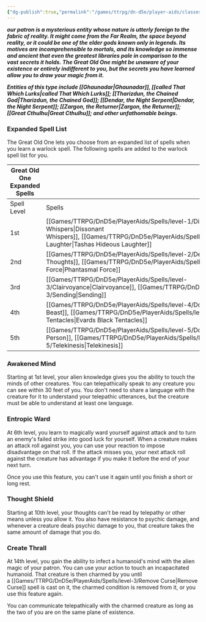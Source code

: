 ```yaml
---
{"dg-publish":true,"permalink":"/games/ttrpg/dn-d5e/player-aids/classes/class-specialisations/warlock-subclass-great-old-one/","tags":["TTRPG/DND/5e"],"noteIcon":""}
---
```



**_our patron is a mysterious entity whose nature is utterly foreign to the fabric of reality. It might come from the Far Realm, the space beyond reality, or it could be one of the elder gods known only in legends. Its motives are incomprehensible to mortals, and its knowledge so immense and ancient that even the greatest libraries pale in comparison to the vast secrets it holds. The Great Old One might be unaware of your existence or entirely indifferent to you, but the secrets you have learned allow you to draw your magic from it._**

**_Entities of this type include [[Ghaunadar\|Ghaunadar]], [[called That Which Lurks\|called That Which Lurks]]; [[Tharizdun, the Chained God\|Tharizdun, the Chained God]]; [[Dendar, the Night Serpent\|Dendar, the Night Serpent]]; [[Zargon, the Returner\|Zargon, the Returner]]; [[Great Cthulhu\|Great Cthulhu]]; and other unfathomable beings._**

### Expanded Spell List

The Great Old One lets you choose from an expanded list of spells when you learn a warlock spell. The following spells are added to the warlock spell list for you.

|Great Old One Expanded Spells|   |
|---|---|
|Spell Level|Spells|
|1st|[[Games/TTRPG/DnD5e/PlayerAids/Spells/level-1/Dissonant Whispers\|Dissonant Whispers]], [[Games/TTRPG/DnD5e/PlayerAids/Spells/level-1/Tashas Hideous Laughter\|Tashas Hideous Laughter]]|
|2nd|[[Games/TTRPG/DnD5e/PlayerAids/Spells/level-2/Detect Thoughts\|Detect Thoughts]], [[Games/TTRPG/DnD5e/PlayerAids/Spells/level-2/Phantasmal Force\|Phantasmal Force]]|
|3rd|[[Games/TTRPG/DnD5e/PlayerAids/Spells/level-3/Clairvoyance\|Clairvoyance]], [[Games/TTRPG/DnD5e/PlayerAids/Spells/level-3/Sending\|Sending]]|
|4th|[[Games/TTRPG/DnD5e/PlayerAids/Spells/level-4/Dominate Beast\|Dominate Beast]], [[Games/TTRPG/DnD5e/PlayerAids/Spells/level-4/Evards Black Tentacles\|Evards Black Tentacles]]|
|5th|[[Games/TTRPG/DnD5e/PlayerAids/Spells/level-5/Dominate Person\|Dominate Person]], [[Games/TTRPG/DnD5e/PlayerAids/Spells/level-5/Telekinesis\|Telekinesis]]|

### Awakened Mind

Starting at 1st level, your alien knowledge gives you the ability to touch the minds of other creatures. You can telepathically speak to any creature you can see within 30 feet of you. You don't need to share a language with the creature for it to understand your telepathic utterances, but the creature must be able to understand at least one language.

### Entropic Ward

At 6th level, you learn to magically ward yourself against attack and to turn an enemy's failed strike into good luck for yourself. When a creature makes an attack roll against you, you can use your reaction to impose disadvantage on that roll. If the attack misses you, your next attack roll against the creature has advantage if you make it before the end of your next turn.

Once you use this feature, you can't use it again until you finish a short or long rest.

### Thought Shield

Starting at 10th level, your thoughts can't be read by telepathy or other means unless you allow it. You also have resistance to psychic damage, and whenever a creature deals psychic damage to you, that creature takes the same amount of damage that you do.

### Create Thrall

At 14th level, you gain the ability to infect a humanoid's mind with the alien magic of your patron. You can use your action to touch an incapacitated humanoid. That creature is then charmed by you until a [[Games/TTRPG/DnD5e/PlayerAids/Spells/level-3/Remove Curse\|Remove Curse]] spell is cast on it, the charmed condition is removed from it, or you use this feature again.

You can communicate telepathically with the charmed creature as long as the two of you are on the same plane of existence.
